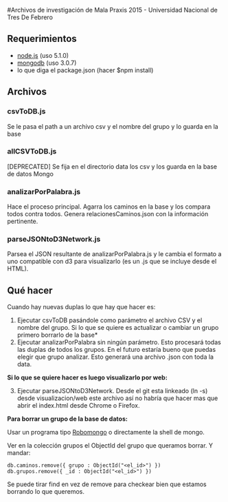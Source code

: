 #Archivos de investigación de Mala Praxis 2015 - Universidad Nacional de Tres De Febrero

## Requerimientos
- [node.js](http://nodejs.org/) (uso 5.1.0)
- [mongodb](www.mongodb.org) (uso 3.0.7)
- lo que diga el package.json (hacer $npm install)


## Archivos

### csvToDB.js

Se le pasa el path a un archivo csv y el nombre del grupo y lo guarda en la base

### allCSVToDB.js

[DEPRECATED] Se fija en el directorio data los csv y los guarda en la base de datos Mongo

### analizarPorPalabra.js

Hace el proceso principal. Agarra los caminos en la base y los compara todos contra todos.
Genera relacionesCaminos.json con la información pertinente.

### parseJSONtoD3Network.js

Parsea el JSON resultante de analizarPorPalabra.js y le cambia el formato a uno compatible con d3 para visualizarlo (es un .js que se incluye desde el HTML).

## Qué hacer

Cuando hay nuevas duplas lo que hay que hacer es:

1. Ejecutar csvToDB pasándole como parámetro el archivo CSV y el nombre del grupo. Si lo que se quiere es actualizar o cambiar un grupo primero borrarlo de la base*
2. Ejecutar analizarPorPalabra sin ningún parámetro. Esto procesará todas las duplas de todos los grupos. En el futuro estaría bueno que puedas elegir que grupo analizar. Esto generará una archivo .json con toda la data.

**Si lo que se quiere hacer es luego visualizarlo por web:**

3. Ejecutar parseJSONtoD3Network. Desde el git esta linkeado (ln -s) desde visualizacion/web este archivo así no habría que hacer mas que abrir el index.html desde Chrome o Firefox.

**Para borrar un grupo de la base de datos:**

Usar un programa tipo [Robomongo](http://robomongo.org/) o directamente la shell de mongo.

Ver en la colección grupos el ObjectId del grupo que queramos borrar. Y mandar:

```
db.caminos.remove({ grupo : ObjectId("<el_id>") })
db.grupos.remove({ _id : ObjectId("<el_id>") })
```

Se puede tirar find en vez de remove para checkear bien que estamos borrando lo que queremos.
